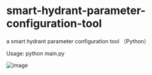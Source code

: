 # smart-hydrant-parameter-configuration-tool
a smart hydrant parameter configuration tool （Python）

Usage:
  python main.py

![image](https://github.com/user-attachments/assets/a6ba2907-0e5c-44fc-a3a0-65a8ff92a997)
